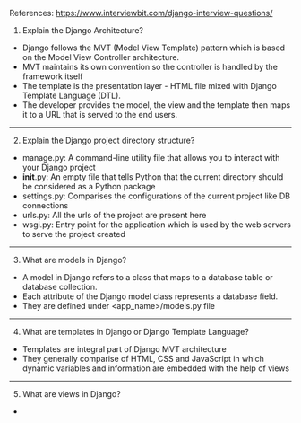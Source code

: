 References: 
https://www.interviewbit.com/django-interview-questions/


1. Explain the Django Architecture?
- Django follows the MVT (Model View Template) pattern which is based on the Model View Controller architecture.
- MVT maintains its own convention so the controller is handled by the framework itself
- The template is the presentation layer - HTML file mixed with Django Template Language (DTL).
- The developer provides the model, the view and the template then maps it to a URL that is served to the end users.
***

2. Explain the Django project directory structure?
- manage.py: A command-line utility file that allows you to interact with your Django project
- __init__.py: An empty file that tells Python that the current directory should be considered as a Python package
- settings.py: Comparises the configurations of the current project like DB connections
- urls.py: All the urls of the project are present here
- wsgi.py: Entry point for the application which is used by the web servers to serve the project created
***

3. What are models in Django?
- A model in Django refers to a class that maps to a database table or database collection.
- Each attribute of the Django model class represents a database field.
- They are defined under <app_name>/models.py file
***

4. What are templates in Django or Django Template Language?
- Templates are integral part of Django MVT architecture
- They generally comparise of HTML, CSS and JavaScript in which dynamic variables and information are embedded with the help of views
***

5. What are views in Django?
- 